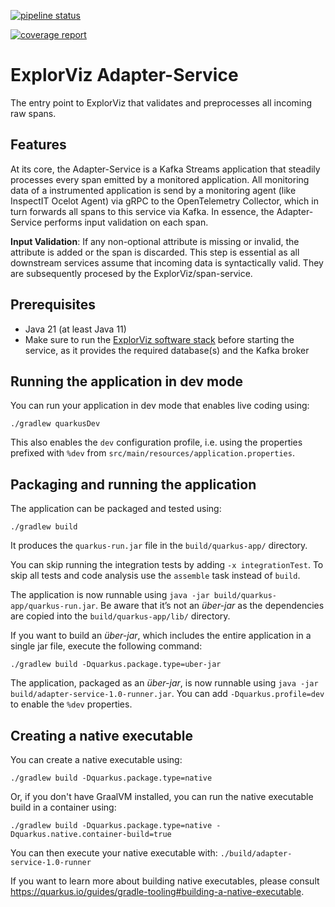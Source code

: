 [![pipeline status](https://git.se.informatik.uni-kiel.de/ExplorViz/code/adapter-service/badges/main/pipeline.svg)](https://git.se.informatik.uni-kiel.de/ExplorViz/code/adapter-service/-/commits/main)

[![coverage report](https://git.se.informatik.uni-kiel.de/ExplorViz/code/adapter-service/badges/main/coverage.svg)](https://git.se.informatik.uni-kiel.de/ExplorViz/code/adapter-service/-/commits/main)

# ExplorViz Adapter-Service

The entry point to ExplorViz that validates and preprocesses all incoming raw spans.

## Features

At its core, the Adapter-Service is a Kafka Streams application that steadily processes every span emitted by a monitored application.
All monitoring data of a instrumented application is send by a monitoring agent (like InspectIT Ocelot Agent) via gRPC to the OpenTelemetry Collector, which in turn forwards all spans to this service via Kafka.
In essence, the Adapter-Service performs input validation on each span.

**Input Validation**:
   If any non-optional attribute is missing or invalid, the attribute is added or the span is discarded.
   This step is essential as all downstream services assume that incoming data is syntactically valid.
   They are subsequently procesed by the ExplorViz/span-service.

## Prerequisites

-   Java 21 (at least Java 11)
-   Make sure to run the [ExplorViz software stack](https://git.se.informatik.uni-kiel.de/ExplorViz/code/deployment)
    before starting the service, as it provides the required database(s) and the Kafka broker

## Running the application in dev mode

You can run your application in dev mode that enables live coding using:

```shell script
./gradlew quarkusDev
```

This also enables the `dev` configuration profile, i.e. using the properties prefixed with `%dev` from
`src/main/resources/application.properties`.

## Packaging and running the application

The application can be packaged and tested using:

```shell script
./gradlew build
```

It produces the `quarkus-run.jar` file in the `build/quarkus-app/` directory.

You can skip running the integration tests by adding `-x integrationTest`. To skip all tests and code analysis use the `assemble` task
instead of `build`.

The application is now runnable using `java -jar build/quarkus-app/quarkus-run.jar`.
Be aware that it’s not an _über-jar_ as the dependencies are copied into the `build/quarkus-app/lib/` directory.

If you want to build an _über-jar_, which includes the entire application in a single jar file, execute the following command:

```shell script
./gradlew build -Dquarkus.package.type=uber-jar
```

The application, packaged as an _über-jar_, is now runnable using
`java -jar build/adapter-service-1.0-runner.jar`.
You can add `-Dquarkus.profile=dev` to enable the `%dev` properties.

## Creating a native executable

You can create a native executable using:

```shell script
./gradlew build -Dquarkus.package.type=native
```

Or, if you don't have GraalVM installed, you can run the native executable build in a container using:

```shell script
./gradlew build -Dquarkus.package.type=native -Dquarkus.native.container-build=true
```

You can then execute your native executable with: `./build/adapter-service-1.0-runner`

If you want to learn more about building native executables, please consult
https://quarkus.io/guides/gradle-tooling#building-a-native-executable.
